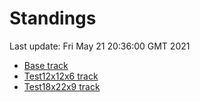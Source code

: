 # Standings

Last update: Fri May 21 20:36:00 GMT 2021

* [Base track](comps/Base/2021-05-21/standings.md)
* [Test12x12x6 track](comps/Test12x12x6/2021-05-21/standings.md)
* [Test18x22x9 track](comps/Test18x22x9/2021-05-21/standings.md)
